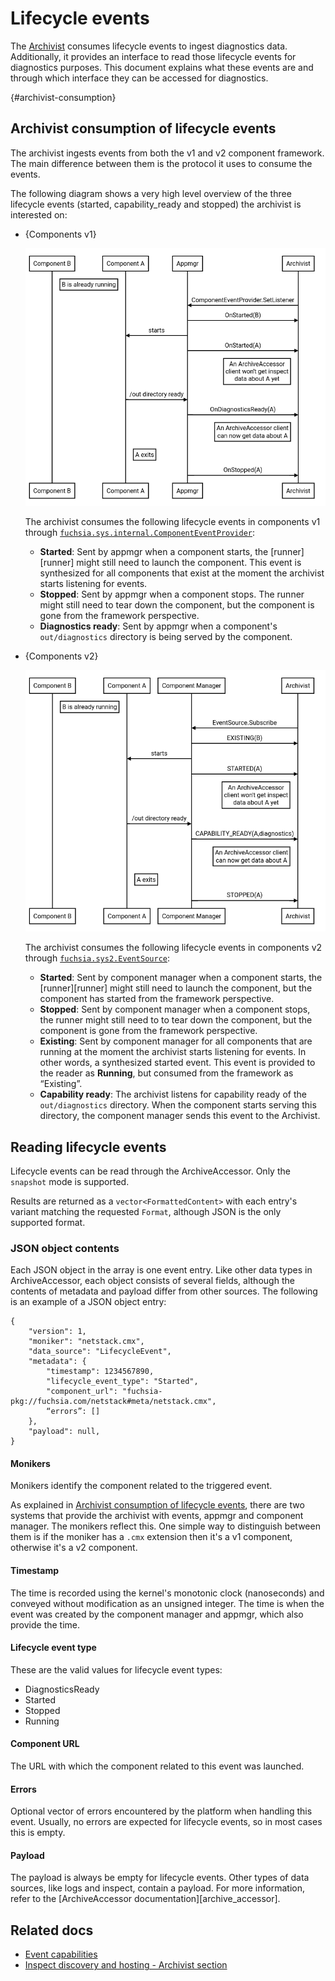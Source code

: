 # Lifecycle events

The [Archivist][archivist] consumes lifecycle events to ingest diagnostics data. Additionally, it provides an
interface to read those lifecycle events for diagnostics purposes. This document explains what
these events are and through which interface they can be accessed for diagnostics.

{#archivist-consumption}
## Archivist consumption of lifecycle events

The archivist ingests events from both the v1 and v2 component framework. The
main difference between them is the protocol it uses to consume the events.

The following diagram shows a very high level overview of the three lifecycle events (started,
capability_ready and stopped) the archivist is interested on:

- {Components v1}

  ![Figure: Flow of lifecycle events under appmgr](appmgr_lifecycle_flow.png)

  The archivist consumes the following lifecycle events in components v1 through
  [`fuchsia.sys.internal.ComponentEventProvider`][component_event_provider]:

  - **Started**: Sent by appmgr when a component starts, the [runner][runner] might still need to
    launch the component. This event is synthesized for all components that exist at the moment the
    archivist starts listening for events.
  - **Stopped**: Sent by appmgr when a component stops. The runner might still need to tear down the
    component, but the component is gone from the framework perspective.
  - **Diagnostics ready**: Sent by appmgr when a component's `out/diagnostics` directory is being
    served by the component.


- {Components v2}

  ![Figure: Flow of lifecycle events under component manager](component_manager_lifecycle_flow.png)

  The archivist consumes the following lifecycle events in components v2 through
  [`fuchsia.sys2.EventSource`][event_source]:

  - **Started**: Sent by component manager when a component starts, the [runner][runner] might still
    need to launch the component, but the component has started from the framework perspective.
  - **Stopped**: Sent by component manager when a component stops, the runner might still need to to
    tear down the component, but the component is gone from the framework perspective.
  - **Existing**: Sent by component manager for all components that are running at the moment the
    archivist starts listening for events. In other words, a synthesized started event. This event
    is provided to the reader as **Running**, but consumed from the framework as “Existing”.
  - **Capability ready**: The archivist listens for capability ready of the `out/diagnostics`
    directory. When the component starts serving this directory, the component manager sends this
    event to the Archivist.


## Reading lifecycle events

Lifecycle events can be read through the ArchiveAccessor. Only the `snapshot` mode is supported.

<!-- TODO(fxbug.dev/60763): link to ArchiveAccessor documentation where each mode is explained -->

Results are returned as a `vector<FormattedContent>` with each entry's variant matching the
requested `Format`, although JSON is the only supported format.


### JSON object contents

Each JSON object in the array is one event entry. Like other data types in ArchiveAccessor,
each object consists of several fields, although the contents of metadata and payload differ
from other sources. The following is an example of a JSON object entry:

```
{
    "version": 1,
    "moniker": "netstack.cmx",
    "data_source": "LifecycleEvent",
    "metadata": {
        "timestamp": 1234567890,
        "lifecycle_event_type": "Started",
        "component_url": "fuchsia-pkg://fuchsia.com/netstack#meta/netstack.cmx",
        “errors”: []
    },
    "payload": null,
}

```

#### Monikers

Monikers identify the component related to the triggered event.

As explained in [Archivist consumption of lifecycle events](#archivist-consumption), there are two
systems that provide the archivist with events, appmgr and component manager. The monikers reflect
this. One simple way to distinguish between them is if the moniker has a `.cmx` extension then it's
a v1 component, otherwise it's a v2 component.

#### Timestamp

The time is recorded using the kernel's monotonic clock (nanoseconds) and conveyed without
modification as an unsigned integer. The time is when the event was created by the component
manager and appmgr, which also provide the time.

#### Lifecycle event type

These are the valid values for lifecycle event types:

- DiagnosticsReady
- Started
- Stopped
- Running

#### Component URL

The URL with which the component related to this event was launched.

#### Errors

Optional vector of errors encountered by the platform when handling this event.
Usually, no errors are expected for lifecycle events, so in most cases this is empty.


#### Payload

The payload is always be empty for lifecycle events. Other types of data sources, like logs and
inspect, contain a payload. For more information, refer to the
[ArchiveAccessor documentation][archive_accessor].


## Related docs

- [Event capabilities][event_capabilities]
- [Inspect discovery and hosting - Archivist section][inspect_discovery_hosting]


[archivist]: /docs/reference/diagnostics/inspect/tree.md#archivist
[event_source]: https://fuchsia.dev/reference/fidl/fuchsia.sys2#EventSource
[component_event_provider]: https://fuchsia.dev/reference/fidl/fuchsia.sys.internal#ComponentEventProvider
[event_capabilities]: /docs/concepts/components/v2/capabilities/event.md
[inspect_discovery_hosting]: /docs/reference/diagnostics/inspect/tree.md#archivist
[component_runner]: /docs/glossary#runner
